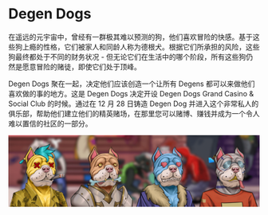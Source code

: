 # Degen Dogs

在遥远的元宇宙中，曾经有一群极其难以预测的狗，他们喜欢冒险的快感。基于这些狗上瘾的性格，它们被家人和同龄人称为德根犬。根据它们所承担的风险，这些狗最终都处于不同的财务状况 - 但无论它们在生活中的哪个阶段，所有这些狗仍然是愿意冒险的赌徒，即使它们处于顶峰。

Degen Dogs 聚在一起，决定他们应该创造一个让所有 Degens 都可以来做他们喜欢做的事的地方。这是 Degen Dogs 决定开设 Degen Dogs Grand Casino & Social Club 的时候。通过在 12 月 28 日铸造 Degen Dog 并进入这个非常私人的俱乐部，帮助他们建立他们的精英赌场，在那里您可以赌博、赚钱并成为一个令人难以置信的社区的一部分。

![NFT](unnamed.png)


